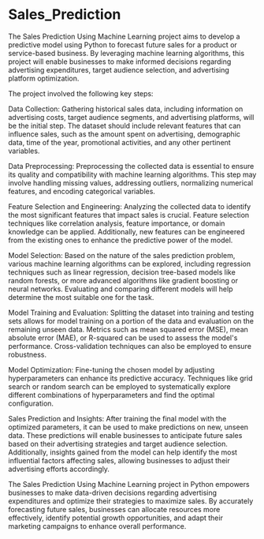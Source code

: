 # Sales_Prediction

The Sales Prediction Using Machine Learning project aims to develop a predictive model using Python to forecast future sales for a product or service-based business. By leveraging machine learning algorithms, this project will enable businesses to make informed decisions regarding advertising expenditures, target audience selection, and advertising platform optimization.

The project involved the following key steps:

Data Collection: Gathering historical sales data, including information on advertising costs, target audience segments, and advertising platforms, will be the initial step. The dataset should include relevant features that can influence sales, such as the amount spent on advertising, demographic data, time of the year, promotional activities, and any other pertinent variables.

Data Preprocessing: Preprocessing the collected data is essential to ensure its quality and compatibility with machine learning algorithms. This step may involve handling missing values, addressing outliers, normalizing numerical features, and encoding categorical variables.

Feature Selection and Engineering: Analyzing the collected data to identify the most significant features that impact sales is crucial. Feature selection techniques like correlation analysis, feature importance, or domain knowledge can be applied. Additionally, new features can be engineered from the existing ones to enhance the predictive power of the model.

Model Selection: Based on the nature of the sales prediction problem, various machine learning algorithms can be explored, including regression techniques such as linear regression, decision tree-based models like random forests, or more advanced algorithms like gradient boosting or neural networks. Evaluating and comparing different models will help determine the most suitable one for the task.

Model Training and Evaluation: Splitting the dataset into training and testing sets allows for model training on a portion of the data and evaluation on the remaining unseen data. Metrics such as mean squared error (MSE), mean absolute error (MAE), or R-squared can be used to assess the model's performance. Cross-validation techniques can also be employed to ensure robustness.

Model Optimization: Fine-tuning the chosen model by adjusting hyperparameters can enhance its predictive accuracy. Techniques like grid search or random search can be employed to systematically explore different combinations of hyperparameters and find the optimal configuration.

Sales Prediction and Insights: After training the final model with the optimized parameters, it can be used to make predictions on new, unseen data. These predictions will enable businesses to anticipate future sales based on their advertising strategies and target audience selection. Additionally, insights gained from the model can help identify the most influential factors affecting sales, allowing businesses to adjust their advertising efforts accordingly.

The Sales Prediction Using Machine Learning project in Python empowers businesses to make data-driven decisions regarding advertising expenditures and optimize their strategies to maximize sales. By accurately forecasting future sales, businesses can allocate resources more effectively, identify potential growth opportunities, and adapt their marketing campaigns to enhance overall performance.






